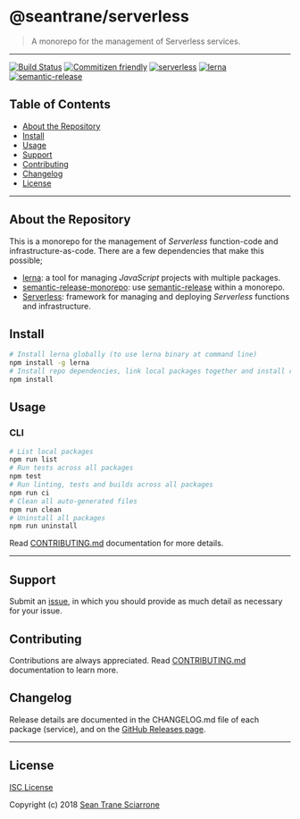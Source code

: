 # @seantrane/serverless

> A monorepo for the management of Serverless services.

---

[![Build Status](https://travis-ci.com/seantrane/serverless.svg?branch=master)](https://travis-ci.com/seantrane/serverless) [![Commitizen friendly](https://img.shields.io/badge/commitizen-friendly-brightgreen.svg)](http://commitizen.github.io/cz-cli/) [![serverless](http://public.serverless.com/badges/v3.svg)](http://www.serverless.com) [![lerna](https://img.shields.io/badge/maintained%20with-lerna-cc00ff.svg)](https://lernajs.io/) [![semantic-release](https://img.shields.io/badge/%20%20%F0%9F%93%A6%F0%9F%9A%80-semantic--release-e10079.svg)](https://github.com/semantic-release/semantic-release)

## Table of Contents

- [About the Repository](#about)
- [Install](#install)
- [Usage](#usage)
- [Support](#support)
- [Contributing](#contributing)
- [Changelog](#changelog)
- [License](#license)

---

## About the Repository <a id="about"></a>

This is a monorepo for the management of *Serverless* function-code and infrastructure-as-code. There are a few dependencies that make this possible;

- [lerna](https://lernajs.io/): a tool for managing *JavaScript* projects with multiple packages.
- [semantic-release-monorepo](https://github.com/Updater/semantic-release-monorepo): use [semantic-release](https://github.com/semantic-release/semantic-release) within a monorepo.
- [Serverless](https://serverless.com/framework/docs/): framework for managing and deploying *Serverless* functions and infrastructure.

## Install <a id="install"></a>

```sh
# Install lerna globally (to use lerna binary at command line)
npm install -g lerna
# Install repo dependencies, link local packages together and install remaining package dependencies
npm install
```

## Usage <a id="usage"></a>

### CLI

```sh
# List local packages
npm run list
# Run tests across all packages
npm test
# Run linting, tests and builds across all packages
npm run ci
# Clean all auto-generated files
npm run clean
# Uninstall all packages
npm run uninstall
```

Read [CONTRIBUTING.md](https://github.com/seantrane/serverless/blob/master/CONTRIBUTING.md) documentation for more details.

---

## Support <a id="support"></a>

Submit an [issue](https://github.com/seantrane/serverless/issues/new), in which you should provide as much detail as necessary for your issue.

## Contributing <a id="contributing"></a>

Contributions are always appreciated. Read [CONTRIBUTING.md](https://github.com/seantrane/serverless/blob/master/CONTRIBUTING.md) documentation to learn more.

## Changelog <a id="changelog"></a>

Release details are documented in the CHANGELOG.md file of each package (service), and on the [GitHub Releases page](https://github.com/seantrane/serverless/releases).

---

## License <a id="license"></a>

[ISC License](https://github.com/seantrane/serverless/blob/master/LICENSE)

Copyright (c) 2018 [Sean Trane Sciarrone](https://github.com/seantrane)
